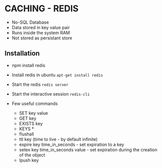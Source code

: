 # CACHING - REDIS 

* No-SQL Database  
* Data stored in key value pair 
* Runs inside the system RAM 
* Not stored as persistant store 

## Installation 
* npm install redis 

* Install redis in ubuntu `apt-get install redis` 
* Start the redis `redis server`
* Start the interactive session `redis-cli` 
* Few useful commands 
  * SET key value 
  * GET key
  * EXISTS key 
  * KEYS * 
  * flushall 
  * ttl key (time to live - by default infinite)
  * expire key time_in_seconds - set expiration to a key 
  * setex key time_in_seconds value - set expiration during the creation of the object
  * lpush key 